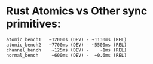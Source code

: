 # Rust Atomics vs Other sync primitives:
```
atomic_bench1   ~1200ms (DEV) - ~1130ms (REL)
atomic_bench2   ~7700ms (DEV) - ~5500ms (REL)
channel_bench    ~125ms (DEV) -    ~1ms (REL)
normal_bench     ~600ms (DEV) -  ~0.6ms (REL)
```
